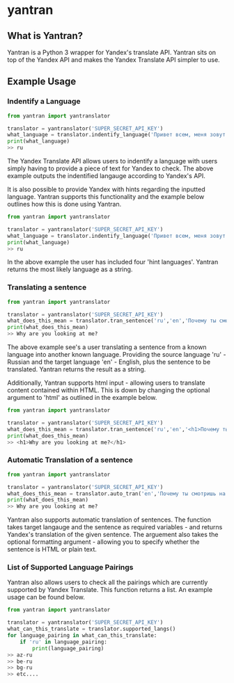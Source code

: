 # yantran
## What is Yantran?
Yantran is a Python 3 wrapper for Yandex's translate API. Yantran sits on top of the Yandex API and makes the Yandex Translate API simpler to use. 
## Example Usage
### Indentify a Language
```python
from yantran import yantranslator

translator = yantranslator('SUPER_SECRET_API_KEY')
what_language = translator.indentify_language('Привет всем, меня зовут Эдмунд')
print(what_language)
>> ru
```
The Yandex Translate API allows users to indentify a language with users simply having to provide a piece of text for Yandex to check. The above example outputs the indentified langauge according to Yandex's API. 

It is also possible to provide Yandex with hints regarding the inputted language. Yantran supports this functionality and the example below outlines how this is done using Yantran.
```python
from yantran import yantranslator

translator = yantranslator('SUPER_SECRET_API_KEY')
what_language = translator.indentify_language('Привет всем, меня зовут Эдмунд','en,ru,uk,kz')
print(what_language)
>> ru
```
In the above example the user has included four 'hint languages'. Yantran returns the most likely language as a string.
### Translating a sentence
```python
from yantran import yantranslator

translator = yantranslator('SUPER_SECRET_API_KEY')
what_does_this_mean = translator.tran_sentence('ru','en','Почему ты смотришь на меня?')
print(what_does_this_mean)
>> Why are you looking at me?
```
The above example see's a user translating a sentence from a known language into another known language. Providing the source language 'ru' - Russian and the target language 'en' - English, plus the sentence to be translated. Yantran returns the result as a string.

Additionally, Yantran supports html input - allowing users to translate content contained within HTML. This is down by changing the optional argument to 'html' as outlined in the example below.
```python
from yantran import yantranslator

translator = yantranslator('SUPER_SECRET_API_KEY')
what_does_this_mean = translator.tran_sentence('ru','en','<h1>Почему ты смотришь на меня?</h1>','html')
print(what_does_this_mean)
>> <h1>Why are you looking at me?</h1>
```
### Automatic Translation of a sentence
```python
from yantran import yantranslator

translator = yantranslator('SUPER_SECRET_API_KEY')
what_does_this_mean = translator.auto_tran('en','Почему ты смотришь на меня?')
print(what_does_this_mean)
>> Why are you looking at me?
```
Yantran also supports automatic translation of sentences. The function takes target langauge and the sentence as required variables - and returns Yandex's translation of the given sentence. The arguement also takes the optional formatting argument - allowing you to specify whether the sentence is HTML or plain text.

### List of Supported Language Pairings
Yantran also allows users to check all the pairings which are currently supported by Yandex Translate. This function returns a list. An example usage can be found below.
```python
from yantran import yantranslator

translator = yantranslator('SUPER_SECRET_API_KEY')
what_can_this_translate = translator.supported_langs()
for language_pairing in what_can_this_translate:
    if 'ru' in language_pairing:
        print(language_pairing)
>> az-ru
>> be-ru
>> bg-ru
>> etc....
```

